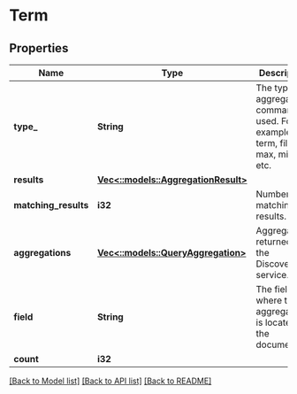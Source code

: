 # Term

## Properties
Name | Type | Description | Notes
------------ | ------------- | ------------- | -------------
**type_** | **String** | The type of aggregation command used. For example: term, filter, max, min, etc. | [optional] 
**results** | [**Vec<::models::AggregationResult>**](AggregationResult.md) |  | [optional] 
**matching_results** | **i32** | Number of matching results. | [optional] 
**aggregations** | [**Vec<::models::QueryAggregation>**](QueryAggregation.md) | Aggregations returned by the Discovery service. | [optional] 
**field** | **String** | The field where the aggregation is located in the document. | [optional] 
**count** | **i32** |  | [optional] 

[[Back to Model list]](../README.md#documentation-for-models) [[Back to API list]](../README.md#documentation-for-api-endpoints) [[Back to README]](../README.md)


